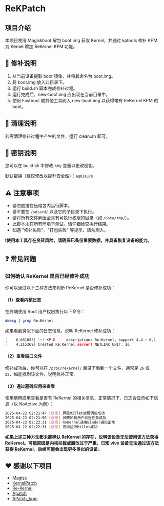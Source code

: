 # ReKPatch

## 项目介绍

本项目使用 Magiskboot 解包 boot.img 获取 Kernel，并通过 kptools 修补 KPM 为 Kernel 增加 ReKernel KPM 功能。

## 🔧 修补说明

1. 从当前设备提取 boot 镜像，并将其命名为 boot.img。
2. 将 boot.img 放入此目录下。
3. 运行 build.sh 脚本完成修补过程。
4. 运行完成后，new-boot.img 应出现在当前目录中。
5. 使用 Fastboot 或其他工具刷入 new-boot.img 以获得带有 ReKernel KPM 的 boot。

## 🧹 清理说明

若需清理修补过程中产生的文件，运行 clean.sh 即可。

## 🔑 密钥说明

您可以在 build.sh 中修改 key 变量以更改密钥。

默认密钥（建议修改以提升安全性）：`aqmJau7K`

## ⚠️ 注意事项

- 请勿直接在压缩包内运行脚本。
- 请不要在 `/sdcard/` 以及它的子目录下执行。
- 请将所有文件解压至具有可执行权限的目录（如 `/data/tmp/`）。
- 此脚本未在所有环境下测试，请仔细检查执行结果。
- 如遇 "修补失败"、"打包失败" 等提示，请勿刷入。

**❗使用本工具存在变砖风险，请确保已备份重要数据，并具备恢复设备的能力。**

## ❓ 常见问题

### 如何确认 ReKernel 是否已经修补成功

你可以通过以下三种方法来判断 ReKernel 是否修补成功：

#### （1）查看内核日志

在终端使用 Root 用户权限执行以下命令：

```bash
dmesg | grep Re:Kernel
```

如果看到类似下面的日志信息，说明 ReKernel 修补成功：

```bash
[    0.081653] [+] KP D     description: Re:Kernel, support 4.4 ~ 6.1
[    4.215369] Created Re:Kernel server! NETLINK UNIT: 26
```

#### （2）查看端口文件

修补成功后，你可以在 `/proc/rekernel/` 目录下看到一个文件，通常是 `26` 或 `22`，如能找到该文件，说明修补正常。

#### （3）通过墓碑应用来查看

使用墓碑应用查看是否有 ReKernel 的相关信息，正常情况下，日志会显示如下信息（以 NoActive 为例）：

```bash
2025-04-22 02:21:47 [信息] 屏蔽Millet远程调用成功
2025-04-22 02:21:50 [信息] 屏蔽加载用户最近任务成功
2025-04-22 02:22:31 [信息] ReKernel通用Binder通知正常
2025-04-22 02:22:31 [信息] 取消监听Millet成功
```

**如果上述三种方法都未能确认 ReKernel 的存在，说明该设备无法使用该方法获得 ReKernel。可能原因是内核拦截或魔改过于严重。已知 vivo 设备无法通过该方法获得 ReKernel，后续可能会出现更多类似的设备。**

## ❤️ 感谢以下项目

-  [Magisk](https://github.com/topjohnwu/Magisk)
-  [KernelPatch](https://github.com/bmax121/KernelPatch)
-  [Re-Kernel](https://github.com/Sakion-Team/Re-Kernel)
-  [Apatch](https://github.com/bmax121/APatch)
-  [APatch_kpm](https://github.com/lzghzr/APatch_kpm)
